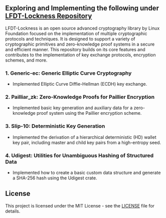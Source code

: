 ## Exploring and Implementing the following under [LFDT-Lockness Repository](https://github.com/LFDT-Lockness)
LFDT-Lockness is an open source advanced cryptography library by Linux Foundation focused on the implementation of multiple cryptographic protocols and techniques. It is designed to support a variety of cryptographic primitives and zero-knowledge proof systems in a secure and efficient manner. This repository builds on its core features and contributes to the implementation of key exchange protocols, encryption schemes, and more.

### 1. Generic-ec: Generic Elliptic Curve Cryptography
- Implemented Elliptic Curve Diffie-Hellman (ECDH) key exchange.

### 2. Pailliar_zk: Zero-Knowledge Proofs for Paillier Encryption
- Implemented basic key generation and auxiliary data for a zero-knowledge proof system using the Paillier encryption scheme.

### 3. Slip-10: Deterministic Key Generation
- Implemented the derivation of a hierarchical deterministic (HD) wallet key pair, including master and child key pairs from a high-entropy seed.

### 4. Udigest: Utilities for Unambiguous Hashing of Structured Data
- Implemented how to create a basic custom data structure and generate a SHA-256 hash using the Udigest crate.

## License
This project is licensed under the MIT License - see the [LICENSE](LICENSE) file for details.
